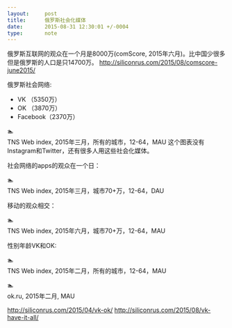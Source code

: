 ```yaml
---
layout:     post
title:      俄罗斯社会化媒体
date:       2015-08-31 12:30:01 +/-0004
type:       note
---
```


俄罗斯互联网的观众在一个月是8000万(comScore, 2015年六月)。比中国少很多但是俄罗斯的人口是只14700万。
http://siliconrus.com/2015/08/comscore-june2015/

俄罗斯社会网络:

* VK （5350万）
* OK （3870万）
* Facebook（2370万）

🏊  
TNS Web index, 2015年三月，所有的城市，12-64，MAU
这个图表没有Instagram和Twitter，还有很多人用这些社会化媒体。


社会网络的apps的观众在一个日：

🏊  
TNS Web index, 2015年三月，城市70+万，12-64，DAU


移动的观众相交：

🏊  
TNS Web index, 2015年六月，城市70+万，12-64，MAU


性别年龄VK和OK:

🏊  
TNS Web index, 2015年二月，所有的城市，12-64，MAU

🏊  
ok.ru, 2015年二月, MAU

http://siliconrus.com/2015/04/vk-ok/
http://siliconrus.com/2015/08/vk-have-it-all/

